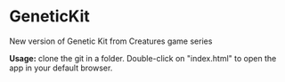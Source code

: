 # GeneticKit
New version of Genetic Kit from Creatures game series

**Usage:** clone the git in a folder. Double-click on "index.html" to open the app in your default browser.